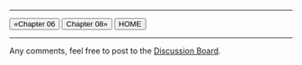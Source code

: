 
---

[<button type="button">«Chapter 06</button>](../06_Modeling_Contextual_Security_Architecture/README.md) [<button type="button">Chapter 08»</button>](../08_Modeling_Logical_Security_Architecture/README.md) [<button type="button">HOME</button>](../README.md)

---

Any comments, feel free to post to the [Discussion Board](https://github.com/yasenstar/ArchiMate_SABSA/discussions).